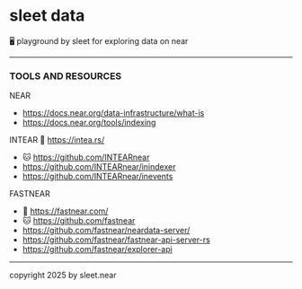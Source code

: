 # sleet data
🖥️ playground by sleet for exploring data on near

---

### TOOLS AND RESOURCES

NEAR
- https://docs.near.org/data-infrastructure/what-is
- https://docs.near.org/tools/indexing


INTEAR
🔗 https://intea.rs/
- 🐱 https://github.com/INTEARnear
- https://github.com/INTEARnear/inindexer
- https://github.com/INTEARnear/inevents

FASTNEAR
- 🔗 https://fastnear.com/
- 🐱 https://github.com/fastnear
- https://github.com/fastnear/neardata-server/
- https://github.com/fastnear/fastnear-api-server-rs
- https://github.com/fastnear/explorer-api


---

copyright 2025 by sleet.near